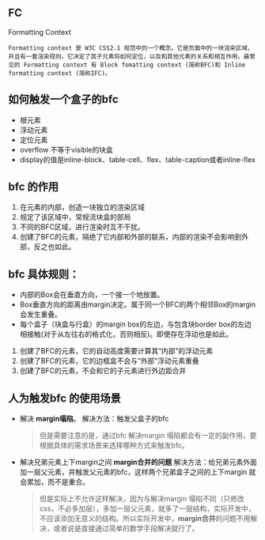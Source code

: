 ## FC
Formatting Context
```
Formatting context 是 W3C CSS2.1 规范中的一个概念。它是页面中的一块渲染区域，并且有一套渲染规则，它决定了其子元素将如何定位，以及和其他元素的关系和相互作用。最常见的 Formatting context 有 Block fomatting context (简称BFC)和 Inline formatting context (简称IFC)。
```
## 如何触发一个盒子的bfc
- 根元素
- 浮动元素
- 定位元素
- overflow 不等于visible的块盒 
- display的值是inline-block、table-cell、flex、table-caption或者inline-flex


## bfc 的作用
1. 在元素的内部，创造一块独立的渲染区域
2. 规定了该区域中，常规流块盒的部局
3. 不同的BFC区域，进行渲染时互不干扰。
4. 创建了BFC的元素，隔绝了它内部和外部的联系，内部的渲染不会影响到外部，反之也如此。

## bfc 具体规则：
- 内部的Box会在垂直方向，一个接一个地放置。
- Box垂直方向的距离由margin决定。属于同一个BFC的两个相邻Box的margin会发生重叠。
- 每个盒子（块盒与行盒）的margin box的左边，与包含块border box的左边相接触(对于从左往右的格式化，否则相反)。即使存在浮动也是如此。
1. 创建了BFC的元素，它的自动高度需要计算其“内部”的浮动元素
2. 创建了BFC的元素，它的边框盒不会与“外部”浮动元素重叠
3. 创建了BFC的元素，不会和它的子元素进行外边距合并


  
## 人为触发bfc 的使用场景

- 解决 **margin塌陷**。
解决方法：触发父盒子的bfc
   > 但是需要注意的是，通过bfc 解决margin 塌陷都会有一定的副作用，要根据具体的需求场景来选择哪种方式来触发bfc。

- 解决兄弟元素上下margin之间 **margin合并的问题**
   解决方法：给兄弟元素外面加一层父元素，并触发父元素的bfc，这样两个兄弟盒子之间的上下margin 就会累加，而不是重合。

   > 但是实际上不允许这样解决，因为与解决margin 塌陷不同（只修改css，不必多加层），多加一层父元素，就多了一层结构，实际开发中，不应该添加无意义的结构。所以实际开发中，**margin合并**的问题不用解决，或者说是直接通过简单的数学手段解决就行了。
